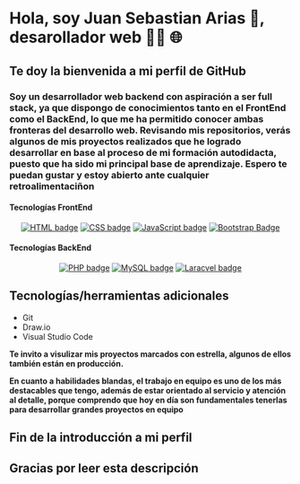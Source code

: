 # Hola, soy Juan Sebastian Arias 👋, desarollador web 👨‍💻 🌐
## Te doy la bienvenida a mi perfil de GitHub

### Soy un desarrollador web backend con aspiración a ser full stack, ya que dispongo de conocimientos tanto en el FrontEnd como el BackEnd, lo que me ha permitido conocer ambas fronteras del desarrollo web. Revisando mis repositorios,   verás algunos de mis proyectos realizados que he logrado desarrollar en base al proceso de mi formación autodidacta, puesto que ha sido mi principal base de aprendizaje. Espero te puedan gustar y estoy abierto ante cualquier retroalimentaciñon

#### Tecnologías FrontEnd

<p align="center">
  <a href="#"><img src="https://img.shields.io/badge/HTML5-E34F26?style=for-the-badge&logo=html5&logoColor=white" alt="HTML badge"></a>
  <a href="#"><img src="https://img.shields.io/badge/CSS3-1572B6?style=for-the-badge&logo=css3&logoColor=white)" alt="CSS badge"></a>
  <a href="#"><img src="https://img.shields.io/badge/JavaScript-F7DF1E?style=for-the-badge&logo=javascript&logoColor=black" alt="JavaScript badge"></a>
  <a href="#"><img src="https://img.shields.io/badge/jQuery-0769AD?style=for-the-badge&logo=jquery&logoColor=white" alt="Bootstrap Badge"></a>
</p>

#### Tecnologías BackEnd

<p align="center">
  <a href="#"><img src="https://img.shields.io/badge/PHP-777BB4?style=for-the-badge&logo=php&logoColor=whitE" alt="PHP badge"></a>
  <a href="#"><img src="https://img.shields.io/badge/MySQL-00000F?style=for-the-badge&logo=mysql&logoColor=white" alt="MySQL badge"></a>
  <a href="#"><img src="https://img.shields.io/badge/Laravel-FF2D20?style=for-the-badge&logo=laravel&logoColor=white" alt="Laracvel badge"></a>
</p>

## Tecnologías/herramientas adicionales
+ Git
+ Draw.io
+ Visual Studio Code

__Te invito a visulizar mis proyectos marcados con estrella, algunos de ellos también están en producción.__

**En cuanto a habilidades blandas, el trabajo en equipo es uno de los más destacables que tengo, además de estar orientado al servicio y atención al detalle, porque comprendo que hoy en día son fundamentales tenerlas para desarrollar grandes proyectos en equipo**

## Fin de la introducción a mi perfil
## Gracias por leer esta descripción

<!--
**juansedev2/juansedev2** is a ✨ _special_ ✨ repository because its `README.md` (this file) appears on your GitHub profile.

Here are some ideas to get you started:

- 🔭 I’m currently working on ...
- 🌱 I’m currently learning ...
- 👯 I’m looking to collaborate on ...
- 🤔 I’m looking for help with ...
- 💬 Ask me about ...
- 📫 How to reach me: ...
- 😄 Pronouns: ...
- ⚡ Fun fact: ...
-->
